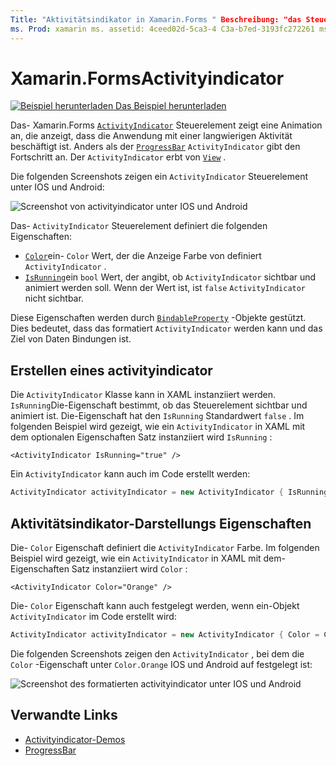 ```yaml
---
Title: "Aktivitätsindikator in Xamarin.Forms " Beschreibung: "das Steuerelement" activityindicator "gibt Benutzern an, dass die Anwendung mit einer langwierigen Aktivität beschäftigt ist, ohne dass ein Status angegeben wird. In diesem Artikel wird erläutert, wie ein activityindicator in XAML und Code verwendet wird. "
ms. Prod: xamarin ms. assetid: 4ceed02d-5ca3-4 C3a-b7ed-3193fc272261 ms. Technology: xamarin-Forms Author: profexorgeek ms. Author: jusjohns ms. Date: 07/10/2019 NO-LOC: [ Xamarin.Forms , Xamarin.Essentials ]
---
```


# <a name="xamarinforms-activityindicator"></a>Xamarin.FormsActivityindicator
[![Beispiel herunterladen](~/media/shared/download.png) Das Beispiel herunterladen](https://docs.microsoft.com/samples/xamarin/xamarin-forms-samples/userinterface-activityindicatordemos/)

Das- Xamarin.Forms [`ActivityIndicator`](xref:Xamarin.Forms.ActivityIndicator) Steuerelement zeigt eine Animation an, die anzeigt, dass die Anwendung mit einer langwierigen Aktivität beschäftigt ist. Anders als der [`ProgressBar`](xref:Xamarin.Forms.ProgressBar) `ActivityIndicator` gibt den Fortschritt an. Der `ActivityIndicator` erbt von [`View`](xref:Xamarin.Forms.View) .

Die folgenden Screenshots zeigen ein `ActivityIndicator` Steuerelement unter IOS und Android:

![Screenshot von activityindicator unter IOS und Android](activityindicator-images/activityindicators-default.png "Screenshot von activityindicator unter IOS und Android")

Das- `ActivityIndicator` Steuerelement definiert die folgenden Eigenschaften:

* [`Color`](xref:Xamarin.Forms.ActivityIndicator.Color)ein- `Color` Wert, der die Anzeige Farbe von definiert `ActivityIndicator` .
* [`IsRunning`](xref:Xamarin.Forms.ActivityIndicator.IsRunning)ein `bool` Wert, der angibt, ob `ActivityIndicator` sichtbar und animiert werden soll. Wenn der Wert ist, ist `false` `ActivityIndicator` nicht sichtbar.

Diese Eigenschaften werden durch [`BindableProperty`](xref:Xamarin.Forms.BindableProperty) -Objekte gestützt. Dies bedeutet, dass das formatiert `ActivityIndicator` werden kann und das Ziel von Daten Bindungen ist.

## <a name="create-an-activityindicator"></a>Erstellen eines activityindicator

Die `ActivityIndicator` Klasse kann in XAML instanziiert werden. `IsRunning`Die-Eigenschaft bestimmt, ob das Steuerelement sichtbar und animiert ist. Die-Eigenschaft hat den `IsRunning` Standardwert `false` . Im folgenden Beispiel wird gezeigt, wie ein `ActivityIndicator` in XAML mit dem optionalen Eigenschaften Satz instanziiert wird `IsRunning` :

```xaml
<ActivityIndicator IsRunning="true" />
```

Ein `ActivityIndicator` kann auch im Code erstellt werden:

```csharp
ActivityIndicator activityIndicator = new ActivityIndicator { IsRunning = true };
```

## <a name="activityindicator-appearance-properties"></a>Aktivitätsindikator-Darstellungs Eigenschaften

Die- `Color` Eigenschaft definiert die `ActivityIndicator` Farbe. Im folgenden Beispiel wird gezeigt, wie ein `ActivityIndicator` in XAML mit dem-Eigenschaften Satz instanziiert wird `Color` :

```xaml
<ActivityIndicator Color="Orange" />
```

Die- `Color` Eigenschaft kann auch festgelegt werden, wenn ein-Objekt `ActivityIndicator` im Code erstellt wird:

```csharp
ActivityIndicator activityIndicator = new ActivityIndicator { Color = Color.Orange };
```

Die folgenden Screenshots zeigen den `ActivityIndicator` , bei dem die `Color` -Eigenschaft unter `Color.Orange` IOS und Android auf festgelegt ist:

![Screenshot des formatierten activityindicator unter IOS und Android](activityindicator-images/activityindicators-styled.png "Screenshot des formatierten activityindicator unter IOS und Android")

## <a name="related-links"></a>Verwandte Links

* [Activityindicator-Demos](https://docs.microsoft.com/samples/xamarin/xamarin-forms-samples/userinterface-activityindicatordemos/)
* [ProgressBar](~/xamarin-forms/user-interface/progressbar.md)
